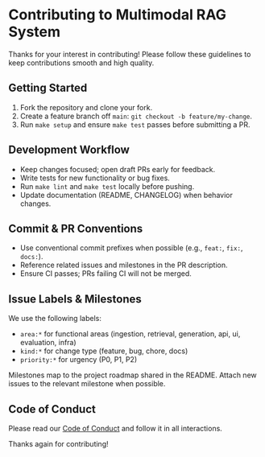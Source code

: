 ﻿# Contributing to Multimodal RAG System

Thanks for your interest in contributing! Please follow these guidelines to keep contributions smooth and high quality.

## Getting Started

1. Fork the repository and clone your fork.
2. Create a feature branch off `main`: `git checkout -b feature/my-change`.
3. Run `make setup` and ensure `make test` passes before submitting a PR.

## Development Workflow

- Keep changes focused; open draft PRs early for feedback.
- Write tests for new functionality or bug fixes.
- Run `make lint` and `make test` locally before pushing.
- Update documentation (README, CHANGELOG) when behavior changes.

## Commit & PR Conventions

- Use conventional commit prefixes when possible (e.g., `feat:`, `fix:`, `docs:`).
- Reference related issues and milestones in the PR description.
- Ensure CI passes; PRs failing CI will not be merged.

## Issue Labels & Milestones

We use the following labels:
- `area:*` for functional areas (ingestion, retrieval, generation, api, ui, evaluation, infra)
- `kind:*` for change type (feature, bug, chore, docs)
- `priority:*` for urgency (P0, P1, P2)

Milestones map to the project roadmap shared in the README. Attach new issues to the relevant milestone when possible.

## Code of Conduct

Please read our [Code of Conduct](CODE_OF_CONDUCT.md) and follow it in all interactions.

Thanks again for contributing!
